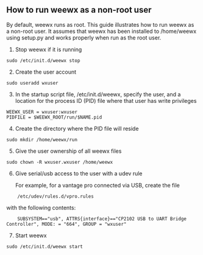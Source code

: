 ## How to run weewx as a non-root user

By default, weewx runs as root.  This guide illustrates how to run weewx as a non-root user.  It assumes that weewx has been installed to /home/weewx using setup.py and works properly when run as the root user.

1.  Stop weewx if it is running

`sudo /etc/init.d/weewx stop`

2.  Create the user account

`sudo useradd wxuser`

3.  In the startup script file, /etc/init.d/weewx, specify the user, and a location for
the process ID (PID) file where that user has write privileges
~~~~
WEEWX_USER = wxuser:wxuser
PIDFILE = $WEEWX_ROOT/run/$NAME.pid
~~~~
4.  Create the directory where the PID file will reside

`sudo mkdir /home/weewx/run`

5.  Give the user ownership of all weewx files

`sudo chown -R wxuser.wxuser /home/weewx`

6.  Give serial/usb access to the user with a udev rule

    For example, for a vantage pro connected via USB, create the file

`    /etc/udev/rules.d/vpro.rules`

with the following contents:

`    SUBSYSTEM=="usb", ATTRS{interface}=="CP2102 USB to UART Bridge Controller", MODE: = "664", GROUP = "wxuser"`

7.  Start weewx

`sudo /etc/init.d/weewx start`